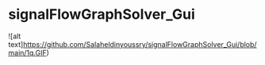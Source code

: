 # signalFlowGraphSolver_Gui
![alt text]https://github.com/Salaheldinyoussry/signalFlowGraphSolver_Gui/blob/main/1q.GIF)
